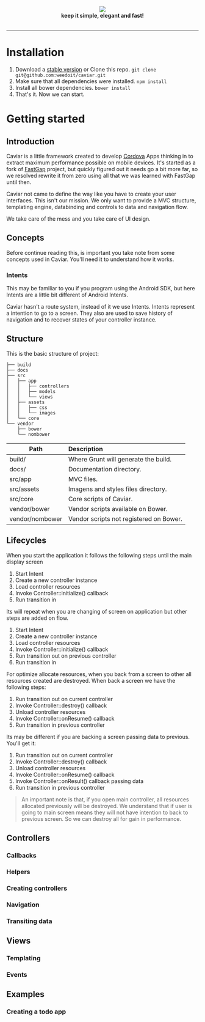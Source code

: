 <p align="center">
  <a href="https://weedoit.github.io/caviar">
    <img src="http://lab.weedo.it/images/caviar-logo.png">
  </a>
  <br>
  <span><strong>keep it simple, elegant and fast!</strong></span>
  <br><br>
</p>

***

# Installation

1. Download a  [stable version](https://github.com/weedoit/caviar/archive/v0.0.33.zip) or Clone this repo. ```git clone git@github.com:weedoit/caviar.git``` 
2. Make sure that all dependencies were installed. ```npm install```
3. Install all bower dependencies. ```bower install```
4. That's it. Now we can start.

# Getting started

## Introduction
Caviar is a little framework created to develop [Cordova](http://cordova.apache.org/) Apps thinking in to extract maximum performance possible on mobile devices. 
It's started as a fork of [FastGap](https://github.com/FastGap/fastgap) project, but quickly figured out it needs go a bit more far, so we resolved rewrite it from zero using all that we was learned with FastGap until then.

Caviar not came to define the way like you have to create your user interfaces. This isn't our mission. We only want to provide a MVC structure, templating engine, databinding and controls to data and navigation flow. 

We take care of the mess and you take care of UI design.

## Concepts
Before continue reading this, is important you take note from some concepts used in Caviar. You'll need it to understand how it works.

### Intents
This may be familiar to you if you program using the Android SDK, but here Intents are a little bit different of Android Intents. 

Caviar hasn't a route system, instead of it we use Intents. Intents represent a intention to go to a screen. They also are used to save history of navigation and to recover states of your controller instance.

## Structure
This is the basic structure of project:

```
├── build
├── docs
├── src
│   ├── app
│   │   ├── controllers
│   │   ├── models
│   │   └── views
│   ├── assets
│   │   ├── css
│   │   └── images
│   └── core
└── vendor
    ├── bower
    └── nombower
```
| Path            | Description                                                           |
| -------------   | :---------------------------------------------------------------------|
| build/          | Where Grunt will generate the build.                                  |
| docs/           | Documentation directory.                                              |
| src/app         | MVC files.                                                            |
| src/assets      | Imagens and styles files directory.                                   |
| src/core        | Core scripts of Caviar.                                               |
| vendor/bower    | Vendor scripts available on Bower.                                    |
| vendor/nombower | Vendor scripts not registered on Bower.                               |


## Lifecycles
When you start the application it follows the following steps until the main display screen

1. Start Intent
2. Create a new controller instance
3. Load controller resources
4. Invoke Controller::initialize() callback
5. Run transition in

Its will repeat when you are changing of screen on application but other steps are added on flow.

1. Start Intent
2. Create a new controller instance
3. Load controller resources
4. Invoke Controller::initialize() callback
5. Run transition out on previous controller
6. Run transition in

For optimize allocate resources, when you back from a screen to other all resources created are destroyed. When back a screen we have the following steps:

1. Run transition out on current controller
2. Invoke Controller::destroy() callback
3. Unload controller resources
5. Invoke Controller::onResume() callback 
4. Run transition in previous controller

Its may be different if you are backing a screen passing data to previous. You'll get it:

1. Run transition out on current controller
2. Invoke Controller::destroy() callback
3. Unload controller resources
4. Invoke Controller::onResume() callback 
5. Invoke Controller::onResult() callback passing data 
6. Run transition in previous controller

> An important note is that, if you open main controller, all resources allocated previously will be  destroyed. We understand that if user is going to main screen means they will not have intention to back to previous screen. So we can destroy all for gain in performance.

## Controllers

### Callbacks

### Helpers

### Creating controllers

### Navigation

### Transiting data

## Views

### Templating

### Events

## Examples
### Creating a todo app